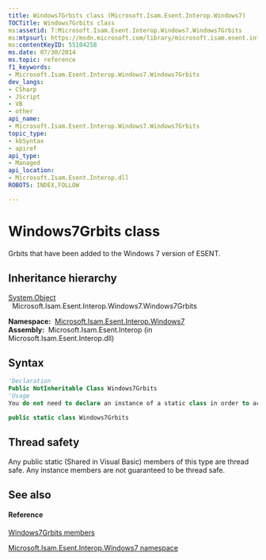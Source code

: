 ```yaml
---
title: Windows7Grbits class (Microsoft.Isam.Esent.Interop.Windows7)
TOCTitle: Windows7Grbits class
ms:assetid: T:Microsoft.Isam.Esent.Interop.Windows7.Windows7Grbits
ms:mtpsurl: https://msdn.microsoft.com/library/microsoft.isam.esent.interop.windows7.windows7grbits(v=EXCHG.10)
ms:contentKeyID: 55104258
ms.date: 07/30/2014
ms.topic: reference
f1_keywords:
- Microsoft.Isam.Esent.Interop.Windows7.Windows7Grbits
dev_langs:
- CSharp
- JScript
- VB
- other
api_name: 
- Microsoft.Isam.Esent.Interop.Windows7.Windows7Grbits
topic_type: 
- kbSyntax
- apiref
api_type: 
- Managed
api_location: 
- Microsoft.Isam.Esent.Interop.dll
ROBOTS: INDEX,FOLLOW

---
```


# Windows7Grbits class

Grbits that have been added to the Windows 7 version of ESENT.

## Inheritance hierarchy

[System.Object](https://docs.microsoft.com/dotnet/api/system.object?redirectedfrom=MSDN)  
  Microsoft.Isam.Esent.Interop.Windows7.Windows7Grbits  

**Namespace:**  [Microsoft.Isam.Esent.Interop.Windows7](hh577573\(v=exchg.10\).md)  
**Assembly:**  Microsoft.Isam.Esent.Interop (in Microsoft.Isam.Esent.Interop.dll)

## Syntax

``` vb
'Declaration
Public NotInheritable Class Windows7Grbits
'Usage
You do not need to declare an instance of a static class in order to access its members.
```

``` csharp
public static class Windows7Grbits
```

## Thread safety

Any public static (Shared in Visual Basic) members of this type are thread safe. Any instance members are not guaranteed to be thread safe.

## See also

#### Reference

[Windows7Grbits members](dn335418\(v=exchg.10\).md)

[Microsoft.Isam.Esent.Interop.Windows7 namespace](hh577573\(v=exchg.10\).md)


